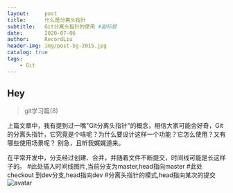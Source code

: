 ```yaml
---
layout:     post   				    
title:      什么是分离头指针	
subtitle:   Git分离头指针的使用 #副标题
date:       2020-07-06 				
author:     RecordLiu 						
header-img: img/post-bg-2015.jpg 	
catalog: true 						
tags:								
    - Git
---
```


## Hey
>git学习篇(8)

上篇文章中，我有提到过一嘴"Git分离头指针"的概念，相信大家可能会好奇，Git的分离头指针，它究竟是个啥呢？为什么要设计这样一个功能？它怎么使用？又有哪些使用场景呢？
别急，且听我娓娓道来。

在平常开发中，分支经过创建、合并，并随着文件不断提交，时间线可能是长这样子的。
#此处插入时间线图片,当前分支为master,head指向master
#此处checkout 到dev分支,head指向dev
#分离头指针的模式,head指向某次的提交
![avatar](../img/post-bg-2015.jpg)



